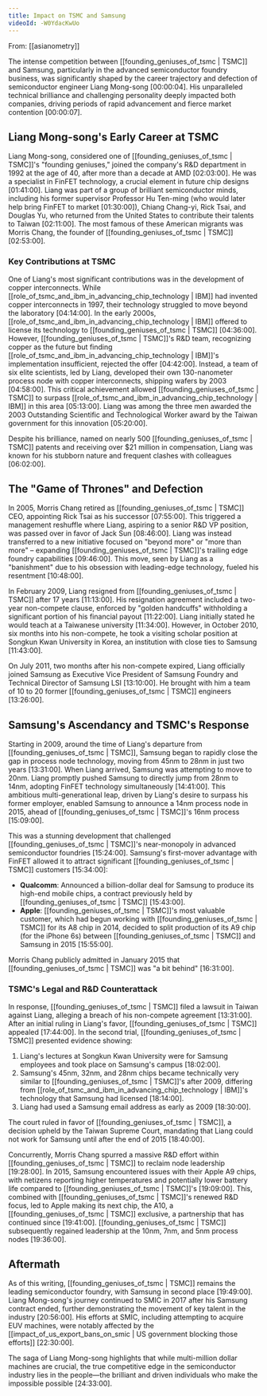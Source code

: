 ```yaml
---
title: Impact on TSMC and Samsung
videoId: -W0YdacKwUo
---
```


From: [[asianometry]] <br/> 

The intense competition between [[founding_geniuses_of_tsmc | TSMC]] and Samsung, particularly in the advanced semiconductor foundry business, was significantly shaped by the career trajectory and defection of semiconductor engineer Liang Mong-song <a class="yt-timestamp" data-t="00:00:04">[00:00:04]</a>. His unparalleled technical brilliance and challenging personality deeply impacted both companies, driving periods of rapid advancement and fierce market contention <a class="yt-timestamp" data-t="00:00:07">[00:00:07]</a>.

## Liang Mong-song's Early Career at TSMC

Liang Mong-song, considered one of [[founding_geniuses_of_tsmc | TSMC]]'s "founding geniuses," joined the company's R&D department in 1992 at the age of 40, after more than a decade at AMD <a class="yt-timestamp" data-t="02:03:00">[02:03:00]</a>. He was a specialist in FinFET technology, a crucial element in future chip designs <a class="yt-timestamp" data-t="01:41:00">[01:41:00]</a>. Liang was part of a group of brilliant semiconductor minds, including his former supervisor Professor Hu Ten-ming (who would later help bring FinFET to market <a class="yt-timestamp" data-t="01:30:00">[01:30:00]</a>), Chiang Chang-yi, Rick Tsai, and Douglas Yu, who returned from the United States to contribute their talents to Taiwan <a class="yt-timestamp" data-t="02:11:00">[02:11:00]</a>. The most famous of these American migrants was Morris Chang, the founder of [[founding_geniuses_of_tsmc | TSMC]] <a class="yt-timestamp" data-t="02:53:00">[02:53:00]</a>.

### Key Contributions at TSMC

One of Liang's most significant contributions was in the development of copper interconnects. While [[role_of_tsmc_and_ibm_in_advancing_chip_technology | IBM]] had invented copper interconnects in 1997, their technology struggled to move beyond the laboratory <a class="yt-timestamp" data-t="04:14:00">[04:14:00]</a>. In the early 2000s, [[role_of_tsmc_and_ibm_in_advancing_chip_technology | IBM]] offered to license its technology to [[founding_geniuses_of_tsmc | TSMC]] <a class="yt-timestamp" data-t="04:36:00">[04:36:00]</a>. However, [[founding_geniuses_of_tsmc | TSMC]]'s R&D team, recognizing copper as the future but finding [[role_of_tsmc_and_ibm_in_advancing_chip_technology | IBM]]'s implementation insufficient, rejected the offer <a class="yt-timestamp" data-t="04:42:00">[04:42:00]</a>. Instead, a team of six elite scientists, led by Liang, developed their own 130-nanometer process node with copper interconnects, shipping wafers by 2003 <a class="yt-timestamp" data-t="04:58:00">[04:58:00]</a>. This critical achievement allowed [[founding_geniuses_of_tsmc | TSMC]] to surpass [[role_of_tsmc_and_ibm_in_advancing_chip_technology | IBM]] in this area <a class="yt-timestamp" data-t="05:13:00">[05:13:00]</a>. Liang was among the three men awarded the 2003 Outstanding Scientific and Technological Worker award by the Taiwan government for this innovation <a class="yt-timestamp" data-t="05:20:00">[05:20:00]</a>.

Despite his brilliance, named on nearly 500 [[founding_geniuses_of_tsmc | TSMC]] patents and receiving over $21 million in compensation, Liang was known for his stubborn nature and frequent clashes with colleagues <a class="yt-timestamp" data-t="06:02:00">[06:02:00]</a>.

## The "Game of Thrones" and Defection

In 2005, Morris Chang retired as [[founding_geniuses_of_tsmc | TSMC]] CEO, appointing Rick Tsai as his successor <a class="yt-timestamp" data-t="07:55:00">[07:55:00]</a>. This triggered a management reshuffle where Liang, aspiring to a senior R&D VP position, was passed over in favor of Jack Sun <a class="yt-timestamp" data-t="08:46:00">[08:46:00]</a>. Liang was instead transferred to a new initiative focused on "beyond more" or "more than more" – expanding [[founding_geniuses_of_tsmc | TSMC]]'s trailing edge foundry capabilities <a class="yt-timestamp" data-t="09:46:00">[09:46:00]</a>. This move, seen by Liang as a "banishment" due to his obsession with leading-edge technology, fueled his resentment <a class="yt-timestamp" data-t="10:48:00">[10:48:00]</a>.

In February 2009, Liang resigned from [[founding_geniuses_of_tsmc | TSMC]] after 17 years <a class="yt-timestamp" data-t="11:13:00">[11:13:00]</a>. His resignation agreement included a two-year non-compete clause, enforced by "golden handcuffs" withholding a significant portion of his financial payout <a class="yt-timestamp" data-t="11:22:00">[11:22:00]</a>. Liang initially stated he would teach at a Taiwanese university <a class="yt-timestamp" data-t="11:34:00">[11:34:00]</a>. However, in October 2010, six months into his non-compete, he took a visiting scholar position at Songkun Kwan University in Korea, an institution with close ties to Samsung <a class="yt-timestamp" data-t="11:43:00">[11:43:00]</a>.

On July 2011, two months after his non-compete expired, Liang officially joined Samsung as Executive Vice President of Samsung Foundry and Technical Director of Samsung LSI <a class="yt-timestamp" data-t="13:10:00">[13:10:00]</a>. He brought with him a team of 10 to 20 former [[founding_geniuses_of_tsmc | TSMC]] engineers <a class="yt-timestamp" data-t="13:26:00">[13:26:00]</a>.

## Samsung's Ascendancy and TSMC's Response

Starting in 2009, around the time of Liang's departure from [[founding_geniuses_of_tsmc | TSMC]], Samsung began to rapidly close the gap in process node technology, moving from 45nm to 28nm in just two years <a class="yt-timestamp" data-t="13:31:00">[13:31:00]</a>. When Liang arrived, Samsung was attempting to move to 20nm. Liang promptly pushed Samsung to directly jump from 28nm to 14nm, adopting FinFET technology simultaneously <a class="yt-timestamp" data-t="14:41:00">[14:41:00]</a>. This ambitious multi-generational leap, driven by Liang's desire to surpass his former employer, enabled Samsung to announce a 14nm process node in 2015, ahead of [[founding_geniuses_of_tsmc | TSMC]]'s 16nm process <a class="yt-timestamp" data-t="15:09:00">[15:09:00]</a>.

This was a stunning development that challenged [[founding_geniuses_of_tsmc | TSMC]]'s near-monopoly in advanced semiconductor foundries <a class="yt-timestamp" data-t="15:24:00">[15:24:00]</a>. Samsung's first-mover advantage with FinFET allowed it to attract significant [[founding_geniuses_of_tsmc | TSMC]] customers <a class="yt-timestamp" data-t="15:34:00">[15:34:00]</a>:
*   **Qualcomm**: Announced a billion-dollar deal for Samsung to produce its high-end mobile chips, a contract previously held by [[founding_geniuses_of_tsmc | TSMC]] <a class="yt-timestamp" data-t="15:43:00">[15:43:00]</a>.
*   **Apple**: [[founding_geniuses_of_tsmc | TSMC]]'s most valuable customer, which had begun working with [[founding_geniuses_of_tsmc | TSMC]] for its A8 chip in 2014, decided to split production of its A9 chip (for the iPhone 6s) between [[founding_geniuses_of_tsmc | TSMC]] and Samsung in 2015 <a class="yt-timestamp" data-t="15:55:00">[15:55:00]</a>.

Morris Chang publicly admitted in January 2015 that [[founding_geniuses_of_tsmc | TSMC]] was "a bit behind" <a class="yt-timestamp" data-t="16:31:00">[16:31:00]</a>.

### TSMC's Legal and R&D Counterattack

In response, [[founding_geniuses_of_tsmc | TSMC]] filed a lawsuit in Taiwan against Liang, alleging a breach of his non-compete agreement <a class="yt-timestamp" data-t="13:31:00">[13:31:00]</a>. After an initial ruling in Liang's favor, [[founding_geniuses_of_tsmc | TSMC]] appealed <a class="yt-timestamp" data-t="17:44:00">[17:44:00]</a>. In the second trial, [[founding_geniuses_of_tsmc | TSMC]] presented evidence showing:
1.  Liang's lectures at Songkun Kwan University were for Samsung employees and took place on Samsung's campus <a class="yt-timestamp" data-t="18:02:00">[18:02:00]</a>.
2.  Samsung's 45nm, 32nm, and 28nm chips became technically very similar to [[founding_geniuses_of_tsmc | TSMC]]'s after 2009, differing from [[role_of_tsmc_and_ibm_in_advancing_chip_technology | IBM]]'s technology that Samsung had licensed <a class="yt-timestamp" data-t="18:14:00">[18:14:00]</a>.
3.  Liang had used a Samsung email address as early as 2009 <a class="yt-timestamp" data-t="18:30:00">[18:30:00]</a>.

The court ruled in favor of [[founding_geniuses_of_tsmc | TSMC]], a decision upheld by the Taiwan Supreme Court, mandating that Liang could not work for Samsung until after the end of 2015 <a class="yt-timestamp" data-t="18:40:00">[18:40:00]</a>.

Concurrently, Morris Chang spurred a massive R&D effort within [[founding_geniuses_of_tsmc | TSMC]] to reclaim node leadership <a class="yt-timestamp" data-t="19:28:00">[19:28:00]</a>. In 2015, Samsung encountered issues with their Apple A9 chips, with netizens reporting higher temperatures and potentially lower battery life compared to [[founding_geniuses_of_tsmc | TSMC]]'s <a class="yt-timestamp" data-t="19:09:00">[19:09:00]</a>. This, combined with [[founding_geniuses_of_tsmc | TSMC]]'s renewed R&D focus, led to Apple making its next chip, the A10, a [[founding_geniuses_of_tsmc | TSMC]] exclusive, a partnership that has continued since <a class="yt-timestamp" data-t="19:41:00">[19:41:00]</a>. [[founding_geniuses_of_tsmc | TSMC]] subsequently regained leadership at the 10nm, 7nm, and 5nm process nodes <a class="yt-timestamp" data-t="19:36:00">[19:36:00]</a>.

## Aftermath

As of this writing, [[founding_geniuses_of_tsmc | TSMC]] remains the leading semiconductor foundry, with Samsung in second place <a class="yt-timestamp" data-t="19:49:00">[19:49:00]</a>. Liang Mong-song's journey continued to SMIC in 2017 after his Samsung contract ended, further demonstrating the movement of key talent in the industry <a class="yt-timestamp" data-t="20:56:00">[20:56:00]</a>. His efforts at SMIC, including attempting to acquire EUV machines, were notably affected by the [[impact_of_us_export_bans_on_smic | US government blocking those efforts]] <a class="yt-timestamp" data-t="22:30:00">[22:30:00]</a>.

The saga of Liang Mong-song highlights that while multi-million dollar machines are crucial, the true competitive edge in the semiconductor industry lies in the people—the brilliant and driven individuals who make the impossible possible <a class="yt-timestamp" data-t="24:33:00">[24:33:00]</a>.